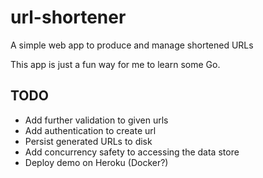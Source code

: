 # url-shortener
A simple web app to produce and manage shortened URLs

This app is just a fun way for me to learn some Go.

## TODO
- Add further validation to given urls
- Add authentication to create url
- Persist generated URLs to disk
- Add concurrency safety to accessing the data store
- Deploy demo on Heroku (Docker?)